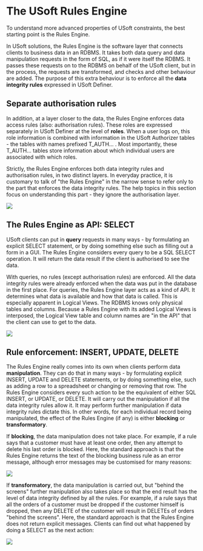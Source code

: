 # The USoft Rules Engine

To understand more advanced properties of USoft constraints, the best starting point is the Rules Engine.

In USoft solutions, the Rules Engine is the software layer that connects clients to business data in an RDBMS. It takes both data query and data manipulation requests in the form of SQL, as if it were itself the RDBMS. It passes these requests on to the RDBMS on behalf of the USoft client, but in the process, the requests are transformed, and checks and other behaviour are added. The purpose of this extra behaviour is to enforce all the **data integrity rules** expressed in USoft Definer.

## Separate authorisation rules

In addition, at a layer closer to the data, the Rules Engine enforces data access rules (also: authorisation rules). These roles are expressed separately in USoft Definer at the level of **roles**. When a user logs on, this role information is combined with information in the USoft Authorizer tables - the tables with names prefixed T_AUTH... . Most importantly, these T_AUTH... tables store information about which individual users are associated with which roles.

Strictly, the Rules Engine enforces both data integrity rules and authorisation rules, in two distinct layers. In everyday practice, it is customary to talk of "the Rules Engine" in the narrow sense to refer only to the part that enforces the data integrity rules. The help topics in this section focus on understanding this part - they ignore the authorisation layer.

![](/api/Modeller%20and%20Rules%20Engine/Constraints%20advanced%20and%20the%20Rules%20Engine/assets/54e4feb8-7d75-403e-9389-987e7521c82f.png)

## The Rules Engine as API: SELECT

USoft clients can put in **query** requests in many ways - by formulating an explicit SELECT statement, or by doing something else such as filling out a form in a GUI. The Rules Engine considers every query to be a SQL SELECT operation. It will return the data result if the client is authorised to see the data.

With queries, no rules (except authorisation rules) are enforced. All the data integrity rules were already enforced when the data was put in the database in the first place. For queries, the Rules Engine layer acts as a kind of API. It determines what data is available and how that data is called. This is especially apparent in Logical Views. The RDBMS knows only physical tables and columns. Because a Rules Engine with its added Logical Views is interposed, the Logical View table and column names are "in the API" that the client can use to get to the data.

![](/api/Modeller%20and%20Rules%20Engine/Constraints%20advanced%20and%20the%20Rules%20Engine/assets/d5b99390-cb65-45aa-85f8-307b42bf3489.png)

## Rule enforcement: INSERT, UPDATE, DELETE

The Rules Engine really comes into its own when clients perform data **manipulation**. They can do that in many ways - by formulating explicit INSERT, UPDATE and DELETE statements, or by doing something else, such as adding a row to a spreadsheet or changing or removing that row. The Rules Engine considers every such action to be the equivalent of either SQL INSERT, or UPDATE, or DELETE. It will carry out the manipulation if all the data integrity rules allow it. It may perform further manipulation if data integrity rules dictate this. In other words, for each individual record being manipulated, the effect of the Rules Engine (if any) is either **blocking** or **transformatory**.

If **blocking**, the data manipulation does not take place. For example, if a rule says that a customer must have at least one order, then any attempt to delete his last order is blocked. Here, the standard approach is that the Rules Engine returns the text of the blocking business rule as an error message, although error messages may be customised for many reasons:

![](/api/Modeller%20and%20Rules%20Engine/Constraints%20advanced%20and%20the%20Rules%20Engine/assets/ed323a98-b1c3-4bdd-a08f-432944a4fb77.png)

If **transformatory**, the data manipulation is carried out, but "behind the screens" further manipulation also takes place so that the end result has the level of data integrity defined by all the rules. For example, if a rule says that all the orders of a customer must be dropped if the customer himself is dropped, then any DELETE of the customer will result in DELETEs of orders "behind the screens". Here, the standard approach is that the Rules Engine does not return explicit messages. Clients can find out what happened by doing a SELECT as the next action:

![](/api/Modeller%20and%20Rules%20Engine/Constraints%20advanced%20and%20the%20Rules%20Engine/assets/713d6e21-9ef1-45f2-a826-b88d71940f46.png)

 

 